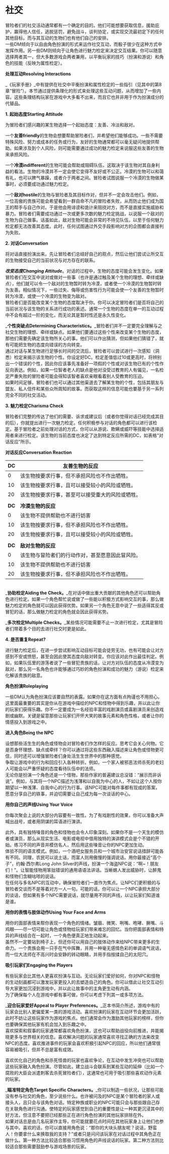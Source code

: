 # 社交

&#x20;   冒险者们的社交活动通常都有一个确定的目的。他们可能想要获取信息，援助庇护，赢得他人信任，逃脱惩罚，避免战斗，谈判协定，或实现交流最初定下的任何其他目标。而与其互动的生物们也有他们自己的安排。\
&#x20;   一些DM倾向于以自由角色扮演的形式来运作社交互动，而骰子很少在这种方式中发挥作用。另一些DM则倾向于让角色进行魅力检定来决定交互结果。你可以随意选择两者其一，但大多数游戏会两者兼用，以平衡玩家的技巧（扮演和游说）和角色的技能（反映为属性检定）。

&#x20;

**处理互动Resolving Interactions**

&#x20;  _《玩家手册》_中有提供在社交中平衡扮演和属性检定的一些指引（见其中的第8章“冒险”）。本节通过提供条理化的形式来处理这些互动问题，从而增加了一些内容。这些条理结构玩家在游戏中大多看不出来，而且它也并非用于作为扮演成分的代替品。

&#x20;

**1. 起始态度Starting Attitude**

&#x20;   为冒险者们感兴趣的某生物选择一个起始态度：友善、冷淡和敌对。

&#x20;   一个**友善friendly**的生物会想要帮助冒险者们，并希望他们能够成功。一些不需要特殊风险、努力或成本的任务或行为，友好的生物通常都可以毫无疑问地提供帮助。如果涉及到个人风险，则可能需要通过成功的魅力检定来说服这些友善的生物来承担风险。

&#x20;   一个**冷漠indifferent**的生物可能会帮助或阻碍队伍，这取决于该生物对其自身利益的看法。生物的冷漠并不一定会使它变得不友好或不公正。冷漠的生物可以和蔼有礼，也可以脾气暴躁，或者介于两者之间。冒险者试图说服一个冷漠的生物做某事时，必须要成功通过魅力检定。

&#x20;   一个**敌对hostile**的生物与冒险者及其目标作对，但并不一定会攻击他们。例如，一位高傲的贵族可能会希望看到一群自命不凡的冒险者失败，从而防止他们成为国王的帮手与自己作对。于是他会用诽谤和诡计来阻挠对方，而不是直接实施威胁和暴力。冒险者们需要成功通过一次或更多次数的魅力检定挑战，以说服一个敌对的生物为自己做事。话虽如此，敌对生物可能会非常的不待见队伍，以至于任何魅力检定都无法改善其态度。此时，任何试图通过外交手段影响对方的企图都会直接判为失败。

&#x20;

**2. 对话Conversation**

&#x20;   将对话直接扮演出来。先让冒险者们总结好自己的观点，然后让他们尝试让所交互的生物接受自己的当前状况与对方存在的联系。

&#x20;   _**改变态度Changing Attitude**_。对话的过程中，生物的态度可能会发生变化。如果冒险者们在交互中说对或做对一些事（也许是通过触及某个生物的理想、牵绊或缺点），他们就可以令一个敌对的生物暂时转为冷漠，或者使一个冷漠的生物暂时转为友善。相似情况下，一些过失、侮辱或伤害性行为可能会使一个友善的生物暂时转为冷漠，或使一个冷漠的生物变为敌对。\
&#x20;   冒险者们是否能改变某个生物的态度取决于你。你可以决定冒险者们是否将自己的当前状况与该生物的关系进行成功的表述。通常一个生物的态度在单一的互动过程中不会有超过一阶的变化，而无论其是暂时性还是永久性变化。

&#x20;   _**个性突破点Determining Characteristics。**_冒险者们并不一定要完全理解与之社交生物的理想、牵绊或缺点。如果他们要通过这些个性来改变某个生物的态度，那他们需要先确定该生物所关心的事。他们可以作出猜测，但如果他们猜错了，就有可能把生物的态度向错误的方向转变。\
&#x20;   通过对话与某生物进行足够长时间的交流后，冒险者可以尝试进行一次感知（洞悉）检定来揭示该生物的个性。你设定好DC。检定差值低过10或更高时，将辨别出一个错误的个性，因此你应该事先准备好一项假的个性或对该生物已有的个性作反向表达。例如，如果一位智者老人的缺点是他对没受过教育的人有偏见，一名检定严重失败的冒险者可能会得知该智者喜欢亲眼看着别人受教育的压迫。\
&#x20;   如果时间足够，冒险者们也可以通过其他渠道去了解某生物的个性，包括其朋友与盟友、私人信件和某些众所周知的故事。而获取这样的信息可能也要基于另一系列完全不同的社交活动。

&#x20;

**3. 魅力检定Charisma Check**

&#x20;   冒险者们完整的传达了他们的需要、诉求或建议后（或者你觉得对话已经完成其目的后），你就提出进行一次魅力检定。任何积极参与对话的角色都可以进行该检定。基于冒险者之前处理对话的方式，你可以从游说、欺瞒或威吓等技能中选择适用者来进行检定。该生物的当前态度也决定了达到特定反应所需的DC，如表格“对话反应”所示。

**对话反应Conversation Reaction**

| **DC** | **友善生物的反应**              |
| ------ | ------------------------ |
| 0      | 该生物按要求行事，但不承担风险也不作出牺牲。   |
| 10     | 该生物按要求行事，且可以接受较小的风险或牺牲。  |
| 20     | 该生物按要求行事，甚至可以接受重大的风险或牺牲。 |
|        |                          |
| **DC** | **冷漠生物的反应**              |
| 0      | 该生物不提供帮助也不进行妨害           |
| 10     | 该生物按要求行事，但不承担风险也不作出牺牲。   |
| 20     | 该生物按要求行事，且可以接受较小的风险或牺牲。  |
|        |                          |
| **DC** | **敌对生物的反应**              |
| 0      | 该生物与冒险者们的行动作对，甚至愿意因此冒风险。 |
| 10     | 该生物不提供帮助也不进行妨害           |
| 20     | 该生物按要求行事，但不承担风险也不作出牺牲。   |

\
&#x20;   _**协助检定Aiding the Check。**_在对话中做出重大贡献的其他角色还可以帮助角色进行检定。如果一个角色帮忙说或做了一些能以积极方式影响交互的事，那么做魅力检定的角色就可以因此获得优势。如果另一个角色无意中说了一些适得其反或冒犯的话，那么做魅力检定的角色就会因此获得劣势。

&#x20;   _**多次检定Multiple Checks。**_某些情况可能需要不止一次进行检定，尤其是冒险者们带着多个目的去进行社交时更是如此。

&#x20;

**4. 是否重复Repeat?**

&#x20;   进行魅力检定后，在进一步尝试影响互动目标可能会徒劳无功，也有可能会让对方感到不安或愤怒，甚至会因此使其态度向敌对转变。你应该对此作出最佳判定。例如，如果队伍里的游荡者说了一些冒犯贵族的话，让对方对队伍的态度从冷漠变为敌对，那么另一名角色也许能够通过巧妙的角色扮演和成功的魅力（游说）检定来化解该贵族的敌意。

&#x20;

**角色扮演Roleplaying**

&#x20;   一些DM认为角色扮演应该要自然的表露。如果你在这方面有点拘谨也不用担心。这里面最重要的其实是你从在游戏中描绘的NPC和怪物中得到乐趣，并以此让你的玩家们获得乐趣。你不一定要成为一名经验丰富的戏剧演员或喜剧演员来创造戏剧或幽默。关键是留意那些让玩家们开怀大笑的故事元素和角色性格，或者让你的情感投入到游戏之中。

&#x20;

**进入角色Being the NPC**

&#x20;   设想那些活生生的角色或怪物会对冒险者们作怎样的反应。思考它会关心何物。它是否身怀理想、缺点或牵绊？你可以通过将这些东西融入描述来让角色或怪物更可信，同时还可以增强冒险者们身处活生生世界中的那种感觉。\
&#x20;   争取让游戏中的行为和回应引入各种转折。例如，一个家人被邪恶法师杀死的老妇人可能会以严重怀疑的态度看待队伍中的法师。\
&#x20;   无论你是扮演一个角色还是一个怪物，那些作家的普遍建议总没错：“展示而非诉说”。例如，与其将一个NPC描述为浅薄和以自我为中心的人，不如让这个人按你期望以一种浅薄、自我中心的行为行事。该NPC可能对每件事都有现成的答案，愿意分享自己的轶事，并迫切需要让自己成为每一次谈话的中心。

&#x20;

**用你自己的声线Using Your Voice**

&#x20;   你每次聚会上说的大部分内容要有一致性。为了有戏剧性的效果，你可以准备大声喊出战号，或者用阴谋的耳语进行演讲。

&#x20;   此外，具有独特嗓音的角色和怪物也会令人印象深刻。如果你不是一个天生的模仿者或演员，那么从现实生活、电影或电视中借用独特的演讲模式会是个不错的开始。练习不同的声音并模仿名人，然后用这些嗓音让你的NPC更加生动。\
&#x20;   体验不同的语言模式。例如，一个酒吧女服务员和一个城市治安官说话措辞可能各有不同。同理，农民可以说土话，而富人则用傲慢的强调说话。用你最接近“高个子”，约翰·西尔弗Long John Silver的声线，扮演一个海盗NPC说：“啊\~！朋友们！”。让智能怪物用笨拙错误的通用语语法讲话。当蜥蜴人发出威胁时，让醉鬼和怪物们含糊咕哝的说话。\
&#x20;   在任何与多名NPC的互动中，确保冒险者们一直作为焦点。让NPC们更积极的与冒险者交谈而不是等着对方一人一句。可能的话，你可以让一个NPC承担大部分的谈话，但如果有多个NPC需要说话，就尽量用不同的声线，以让玩家们知道谁是谁。

&#x20;

**用你的表情与肢体动作Using Your Face and Arms**

&#x20;   用你的面部表情来帮你表现一个角色的情绪。皱眉、微笑、咧嘴、咆哮、撅嘴、斗鸡眼——尽一切可能让角色或怪物给玩家们带来难忘的回忆。当你把面部表情和特异的声线结合在一起时，一个角色便真正地生动起来。\
&#x20;   虽然不一定要站到椅子上，但还你可以用自己的肢体动作来给NPC带来更多的生命力。一个贵族会用一只手在气中挥舞，并用一种毫无感情色彩的单调语气说话，而一位大法师在不高兴时会安静的转动眼睛，并用手指按揉自己的太阳穴。

&#x20;

**吸引玩家们Engaging the Players**

&#x20;   有些玩家会比其他人更喜欢扮演与互动。无论玩家们爱好如何，你对NPC和怪物的生动刻画都可以激发玩家更投入的去塑造自己的角色。你可以借此让社交互动引导大家更加沉浸到游戏中，并以此让故事中的主角更生动有内涵。\
&#x20;   为了确保每个人在游戏中都有事可做，你可以考虑下列其一或多项方法。

&#x20;   _**迎合玩家爱好Appeal to Player Preferences。**_正本书简介所述，游戏中有的玩家会比别人更偏爱某一类的游戏活动。喜欢扮演的玩家在互动环节会更加活跃，此时不妨让这些玩家作为游戏的焦点。他们通常会作为激励其他玩家的榜样，但你也要确保其他玩家有机会加入到乐趣之中。\
&#x20;   喜欢探索和叙事的玩家通常都喜欢角色扮演，这也可以帮助战役向前推进，并能揭晓更多与世界相关的信息。喜欢解决问题的玩家通常喜欢寻找正确的方法来改变NPC的态度。喜欢推进事件的玩家会喜欢积极引起NPC的回应，所以他们通常很容易被吸引，但并不总是富有成效。

&#x20;   喜欢优化自己的角色和杀死怪兽的玩家也喜欢争论，在互动中发生冲突也可以帮助这些玩家融入角色扮演。尽管如此，建立战斗会联系到某些互动的延伸（比如一个腐败的大臣会派遣刺客去杀死冒险者们），这通常也可用于吸引那些喜欢动作元素的玩家。

&#x20;   _**瞄准特定角色Target Specific Characters。**_你可以制造一些状况，让那些可能没有参与社交的角色，至少说些什么。也许被问及的NPC是某个冒险者的家人或接头人，且只会与该角色对话。特定种族或职业的NPC可能只会与那些跟自己存在关联角色进行沟通。使特定的玩家感觉到自己的重要性是让一种其更沉浸其中的好方法，但注意不要把已经那些正在进行角色扮演的其他玩家排除在外。\
&#x20;   如果对话总是由几名玩家作主导，你可能就要花点时间在其他玩家身上让他们也参与其中。喜欢的话，你可以直接用角色说：“那你的大块头朋友呢？说话，野蛮人！你要拿什么来换取我的支持？”或者只是问问该玩家在对话过程中其角色正在做什么。第一种方法比较适合那些习惯用角色的声线说话的玩家。第二种方法则比较适合那些需要鼓励参与游戏场景的玩家。
